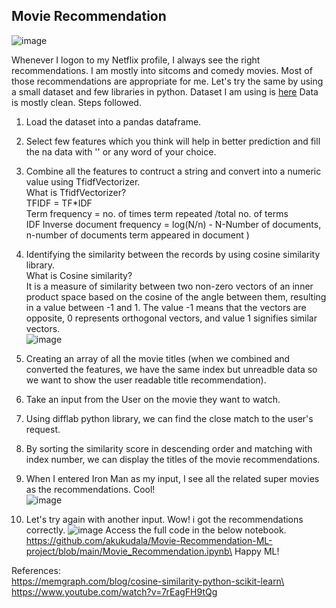## Movie Recommendation
![image](https://github.com/user-attachments/assets/41c78245-0bd4-4a24-8c67-5e45934f84bb)


Whenever I logon to my Netflix profile, I always see the right recommendations. I am mostly into sitcoms and comedy movies. Most of those recommendations are appropriate
for me. Let's try the same by using a small dataset and few libraries in python.
Dataset I am using is [here](https://drive.google.com/file/d/1cCkwiVv4mgfl20ntgY3n4yApcWqqZQe6/view?pli=1)
Data is mostly clean.
Steps followed.
1. Load the dataset into a pandas dataframe.
2. Select few features which you think will help in better prediction and fill the na data with '' or any word of your choice.
3. Combine all the features to contruct a string and convert into a numeric value using TfidfVectorizer.\
   What is TfidfVectorizer?\
   TFIDF = TF*IDF \
   Term frequency = no. of times term repeated /total no. of terms\
   IDF Inverse document frequency = log(N/n) - N-Number of documents, n-number of documents term appeared in document
    )
4. Identifying the similarity between the records by using cosine similarity library.\
   What is Cosine similarity?\
   It is a measure of similarity between two non-zero vectors of an inner product space based on the cosine of the angle between them, resulting in a value between -1 and 1. The value -1 means that the vectors are opposite, 0 represents orthogonal vectors, and value 1 signifies similar vectors.\
   ![image](https://github.com/user-attachments/assets/6cc02736-fe01-4fe4-b594-70ead3e1e27a)

   
   
5. Creating an array of all the movie titles (when we combined and converted the features, we have the same index but unreadble data so we want to show the user readable title recommendation).
6. Take an input from the User on the movie they want to watch.
7. Using difflab python library, we can find the close match to the user's request.
8. By sorting the similarity score in descending order and matching with index number, we can display the titles of the movie recommendations.
9. When I entered Iron Man as my input, I see all the related super movies as the recommendations. Cool!\
    ![image](https://github.com/user-attachments/assets/c4b9a8d0-6cc8-4d24-8d89-ade6aa6c6cc8)
10. Let's try again with another input. Wow! i got the recommendations correctly. 
     ![image](https://github.com/user-attachments/assets/7d2b0646-ba3f-4520-9f70-2fa80fbaa773)
Access the full code in the below notebook.\
https://github.com/akukudala/Movie-Recommendation-ML-project/blob/main/Movie_Recommendation.ipynb\
Happy ML!

References:\
https://memgraph.com/blog/cosine-similarity-python-scikit-learn\
https://www.youtube.com/watch?v=7rEagFH9tQg

